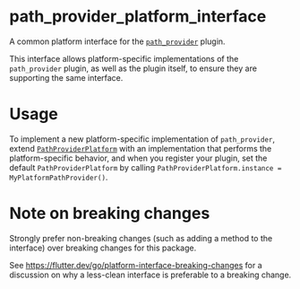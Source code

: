 # path_provider_platform_interface

A common platform interface for the [`path_provider`][1] plugin.

This interface allows platform-specific implementations of the `path_provider`
plugin, as well as the plugin itself, to ensure they are supporting the
same interface.

# Usage

To implement a new platform-specific implementation of `path_provider`, extend
[`PathProviderPlatform`][2] with an implementation that performs the
platform-specific behavior, and when you register your plugin, set the default
`PathProviderPlatform` by calling
`PathProviderPlatform.instance = MyPlatformPathProvider()`.

# Note on breaking changes

Strongly prefer non-breaking changes (such as adding a method to the interface)
over breaking changes for this package.

See https://flutter.dev/go/platform-interface-breaking-changes for a discussion
on why a less-clean interface is preferable to a breaking change.

[1]: ../path_provider
[2]: lib/path_provider_platform_interface.dart
